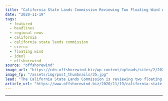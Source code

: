 ```yaml
---
title: "California State Lands Commission Reviewing Two Floating Wind Applications"
date: "2020-11-19"
tags: 
  - featured
  - headlines
  - regional news
  - california
  - california state lands commission
  - cierco
  - floating wind
  - ideol
  - offshorewind
source: "offshorewind"
image_url: "https://cdn.offshorewind.biz/wp-content/uploads/sites/2/2020/11/19122337/California-State-Lands-Commission-Reviewing-Two-Floating-Wind-Applications.jpg"
image_fp: "/assets/img/post_thumbnails/35.jpg"
lead: "The California State Lands Commission is reviewing two floating offshore wind applications for the"
article_url: "https://www.offshorewind.biz/2020/11/19/california-state-lands-commission-reviewing-two-floating-wind-applications/"
---
```


---
